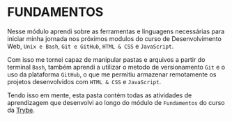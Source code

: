 # FUNDAMENTOS

Nesse módulo aprendi sobre as ferramentas e linguagens necessárias para iniciar minha jornada nos próximos modulos do curso de Desenvolvimento Web, `Unix e Bash`, `Git e GitHub`, `HTML & CSS` e `JavaScript`.

Com isso me tornei capaz de manipular pastas e arquivos a partir do terminal `Bash`, também aprendi a utilizar o metodo de versionamento `Git` e o uso da plataforma `GitHub`, o que me permitiu armazenar remotamente os projetos desenvolvidos com `HTML & CSS` e `JavaScript`.

Tendo isso em mente, esta pasta contém todas as atividades de aprendizagem que desenvolvi ao longo do módulo de `Fundamentos` do curso da [Trybe](https://www.betrybe.com/). 
